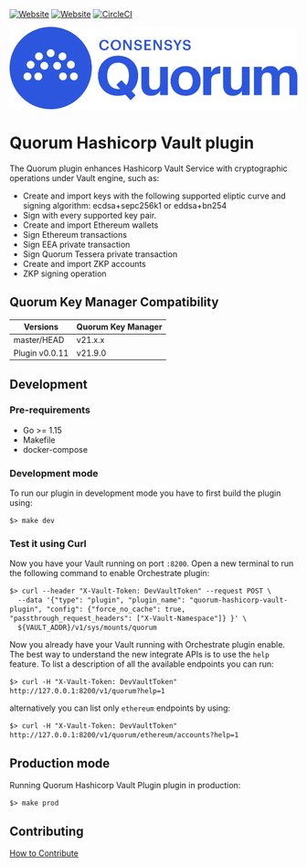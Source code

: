 [![Website](https://img.shields.io/website?label=documentation&url=https%3A%2F%2Fdocs.orchestrate.pegasys.tech%2F)](https://docs.orchestrate.pegasys.tech/)
[![Website](https://img.shields.io/website?label=website&url=https%3A%2F%2Fpegasys.tech%2Forchestrate%2F)](https://pegasys.tech/orchestrate/)
[![CircleCI](https://img.shields.io/circleci/build/gh/ConsenSys/quorum-hashicorp-vault-plugin?token=8a52ab8f0640f5bee56991cd30d808f735749dbf)](https://circleci.com/gh/PegaSysEng/quorum-hashicorp-vault-plugin)

![](/img/QuorumLogo_Blue.png)

# Quorum Hashicorp Vault plugin

The Quorum plugin enhances Hashicorp Vault Service with cryptographic operations under Vault engine, such as:
 - Create and import keys with the following supported eliptic curve and signing algorithm: ecdsa+sepc256k1 or eddsa+bn254
 - Sign with every supported key pair. 
 - Create and import Ethereum wallets
 - Sign Ethereum transactions
 - Sign EEA private transaction
 - Sign Quorum Tessera private transaction
 - Create and import ZKP accounts
 - ZKP signing operation

## Quorum Key Manager Compatibility

| Versions        | Quorum Key Manager       |
| ------------------- | -------------------------- |
| master/HEAD         | v21.x.x         		   |
| Plugin v0.0.11      | v21.9.0 		           |

## Development

### Pre-requirements
- Go >= 1.15
- Makefile
- docker-compose

### Development mode

To run our plugin in development mode you have to first build the plugin using:
```
$> make dev
```

### Test it using Curl
Now you have your Vault running on port `:8200`. Open  a new terminal to run the following command to
enable Orchestrate plugin:
```
$> curl --header "X-Vault-Token: DevVaultToken" --request POST \
  --data '{"type": "plugin", "plugin_name": "quorum-hashicorp-vault-plugin", "config": {"force_no_cache": true, "passthrough_request_headers": ["X-Vault-Namespace"]} }' \
  ${VAULT_ADDR}/v1/sys/mounts/quorum
```

Now you already have your Vault running with Orchestrate plugin enable. The best way to understand the new
 integrate APIs is to use the `help` feature. To list a description of all the available endpoints you can run:
```
$> curl -H "X-Vault-Token: DevVaultToken" http://127.0.0.1:8200/v1/quorum?help=1
```

alternatively you can list only `ethereum` endpoints by using:
```
$> curl -H "X-Vault-Token: DevVaultToken" http://127.0.0.1:8200/v1/quorum/ethereum/accounts?help=1
```

## Production mode

Running Quorum Hashicorp Vault Plugin plugin in production:
```
$> make prod
```

## Contributing
[How to Contribute](CONTRIBUTING.md)
